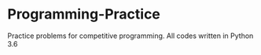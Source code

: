 # Programming-Practice
Practice problems for competitive programming. All codes written in Python 3.6
